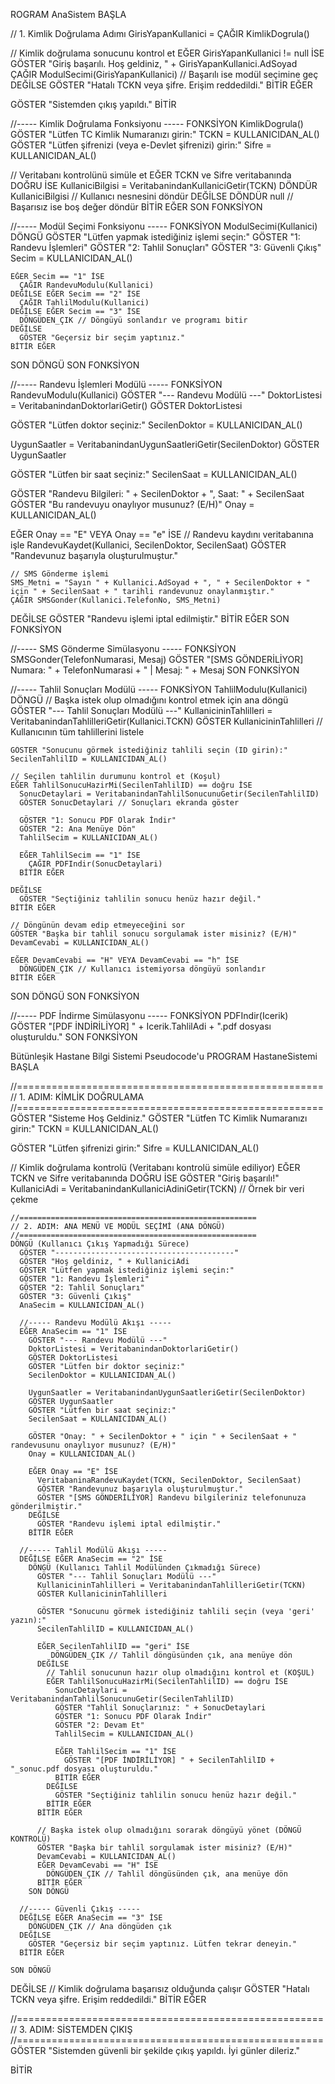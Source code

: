 ROGRAM AnaSistem
BAŞLA
  
  // 1. Kimlik Doğrulama Adımı
  GirisYapanKullanici = ÇAĞIR KimlikDogrula()
  
  // Kimlik doğrulama sonucunu kontrol et
  EĞER GirisYapanKullanici != null İSE
    GÖSTER "Giriş başarılı. Hoş geldiniz, " + GirisYapanKullanici.AdSoyad
    ÇAĞIR ModulSecimi(GirisYapanKullanici) // Başarılı ise modül seçimine geç
  DEĞİLSE
    GÖSTER "Hatalı TCKN veya şifre. Erişim reddedildi."
  BİTİR EĞER
  
  GÖSTER "Sistemden çıkış yapıldı."
BİTİR

//----- Kimlik Doğrulama Fonksiyonu -----
FONKSİYON KimlikDogrula()
  GÖSTER "Lütfen TC Kimlik Numaranızı girin:"
  TCKN = KULLANICIDAN_AL()
  GÖSTER "Lütfen şifrenizi (veya e-Devlet şifrenizi) girin:"
  Sifre = KULLANICIDAN_AL()
  
  // Veritabanı kontrolünü simüle et
  EĞER TCKN ve Sifre veritabanında DOĞRU İSE
    KullaniciBilgisi = VeritabanindanKullaniciGetir(TCKN)
    DÖNDÜR KullaniciBilgisi // Kullanıcı nesnesini döndür
  DEĞİLSE
    DÖNDÜR null // Başarısız ise boş değer döndür
  BİTİR EĞER
SON FONKSİYON


//----- Modül Seçimi Fonksiyonu -----
FONKSİYON ModulSecimi(Kullanici)
  DÖNGÜ
    GÖSTER "Lütfen yapmak istediğiniz işlemi seçin:"
    GÖSTER "1: Randevu İşlemleri"
    GÖSTER "2: Tahlil Sonuçları"
    GÖSTER "3: Güvenli Çıkış"
    Secim = KULLANICIDAN_AL()
    
    EĞER Secim == "1" İSE
      ÇAĞIR RandevuModulu(Kullanici)
    DEĞİLSE EĞER Secim == "2" İSE
      ÇAĞIR TahlilModulu(Kullanici)
    DEĞİLSE EĞER Secim == "3" İSE
      DÖNGÜDEN_ÇIK // Döngüyü sonlandır ve programı bitir
    DEĞİLSE
      GÖSTER "Geçersiz bir seçim yaptınız."
    BİTİR EĞER
  SON DÖNGÜ
SON FONKSİYON

//----- Randevu İşlemleri Modülü -----
FONKSİYON RandevuModulu(Kullanici)
  GÖSTER "--- Randevu Modülü ---"
  DoktorListesi = VeritabanindanDoktorlariGetir()
  GÖSTER DoktorListesi
  
  GÖSTER "Lütfen doktor seçiniz:"
  SecilenDoktor = KULLANICIDAN_AL()
  
  UygunSaatler = VeritabanindanUygunSaatleriGetir(SecilenDoktor)
  GÖSTER UygunSaatler
  
  GÖSTER "Lütfen bir saat seçiniz:"
  SecilenSaat = KULLANICIDAN_AL()
  
  GÖSTER "Randevu Bilgileri: " + SecilenDoktor + ", Saat: " + SecilenSaat
  GÖSTER "Bu randevuyu onaylıyor musunuz? (E/H)"
  Onay = KULLANICIDAN_AL()
  
  EĞER Onay == "E" VEYA Onay == "e" İSE
    // Randevu kaydını veritabanına işle
    RandevuKaydet(Kullanici, SecilenDoktor, SecilenSaat)
    GÖSTER "Randevunuz başarıyla oluşturulmuştur."
    
    // SMS Gönderme işlemi
    SMS_Metni = "Sayın " + Kullanici.AdSoyad + ", " + SecilenDoktor + " için " + SecilenSaat + " tarihli randevunuz onaylanmıştır."
    ÇAĞIR SMSGonder(Kullanici.TelefonNo, SMS_Metni)
  DEĞİLSE
    GÖSTER "Randevu işlemi iptal edilmiştir."
  BİTİR EĞER
SON FONKSİYON


//----- SMS Gönderme Simülasyonu -----
FONKSİYON SMSGonder(TelefonNumarasi, Mesaj)
  GÖSTER "[SMS GÖNDERİLİYOR] Numara: " + TelefonNumarasi + " | Mesaj: " + Mesaj
SON FONKSİYON

//----- Tahlil Sonuçları Modülü -----
FONKSİYON TahlilModulu(Kullanici)
  DÖNGÜ // Başka istek olup olmadığını kontrol etmek için ana döngü
    GÖSTER "--- Tahlil Sonuçları Modülü ---"
    KullanicininTahlilleri = VeritabanindanTahlilleriGetir(Kullanici.TCKN)
    GÖSTER KullanicininTahlilleri // Kullanıcının tüm tahlillerini listele
    
    GÖSTER "Sonucunu görmek istediğiniz tahlili seçin (ID girin):"
    SecilenTahlilID = KULLANICIDAN_AL()
    
    // Seçilen tahlilin durumunu kontrol et (Koşul)
    EĞER TahlilSonucuHazirMi(SecilenTahlilID) == doğru İSE
      SonucDetaylari = VeritabanindanTahlilSonucunuGetir(SecilenTahlilID)
      GÖSTER SonucDetaylari // Sonuçları ekranda göster
      
      GÖSTER "1: Sonucu PDF Olarak İndir"
      GÖSTER "2: Ana Menüye Dön"
      TahlilSecim = KULLANICIDAN_AL()
      
      EĞER TahlilSecim == "1" İSE
        ÇAĞIR PDFIndir(SonucDetaylari)
      BİTİR EĞER
      
    DEĞİLSE
      GÖSTER "Seçtiğiniz tahlilin sonucu henüz hazır değil."
    BİTİR EĞER
    
    // Döngünün devam edip etmeyeceğini sor
    GÖSTER "Başka bir tahlil sonucu sorgulamak ister misiniz? (E/H)"
    DevamCevabi = KULLANICIDAN_AL()
    
    EĞER DevamCevabi == "H" VEYA DevamCevabi == "h" İSE
      DÖNGÜDEN_ÇIK // Kullanıcı istemiyorsa döngüyü sonlandır
    BİTİR EĞER
  SON DÖNGÜ
SON FONKSİYON

//----- PDF İndirme Simülasyonu -----
FONKSİYON PDFIndir(Icerik)
  GÖSTER "[PDF İNDİRİLİYOR] " + Icerik.TahlilAdi + ".pdf dosyası oluşturuldu."
SON FONKSİYON








Bütünleşik Hastane Bilgi Sistemi Pseudocode'u
PROGRAM HastaneSistemi
BAŞLA

  //=====================================================
  // 1. ADIM: KİMLİK DOĞRULAMA
  //=====================================================
  GÖSTER "Sisteme Hoş Geldiniz."
  GÖSTER "Lütfen TC Kimlik Numaranızı girin:"
  TCKN = KULLANICIDAN_AL()
  
  GÖSTER "Lütfen şifrenizi girin:"
  Sifre = KULLANICIDAN_AL()
  
  // Kimlik doğrulama kontrolü (Veritabanı kontrolü simüle ediliyor)
  EĞER TCKN ve Sifre veritabanında DOĞRU İSE
    GÖSTER "Giriş başarılı!"
    KullaniciAdi = VeritabanindanKullaniciAdiniGetir(TCKN) // Örnek bir veri çekme
    
    //=====================================================
    // 2. ADIM: ANA MENÜ VE MODÜL SEÇİMİ (ANA DÖNGÜ)
    //=====================================================
    DÖNGÜ (Kullanıcı Çıkış Yapmadığı Sürece)
      GÖSTER "----------------------------------------"
      GÖSTER "Hoş geldiniz, " + KullaniciAdi
      GÖSTER "Lütfen yapmak istediğiniz işlemi seçin:"
      GÖSTER "1: Randevu İşlemleri"
      GÖSTER "2: Tahlil Sonuçları"
      GÖSTER "3: Güvenli Çıkış"
      AnaSecim = KULLANICIDAN_AL()

      //----- Randevu Modülü Akışı -----
      EĞER AnaSecim == "1" İSE
        GÖSTER "--- Randevu Modülü ---"
        DoktorListesi = VeritabanindanDoktorlariGetir()
        GÖSTER DoktorListesi
        GÖSTER "Lütfen bir doktor seçiniz:"
        SecilenDoktor = KULLANICIDAN_AL()
        
        UygunSaatler = VeritabanindanUygunSaatleriGetir(SecilenDoktor)
        GÖSTER UygunSaatler
        GÖSTER "Lütfen bir saat seçiniz:"
        SecilenSaat = KULLANICIDAN_AL()
        
        GÖSTER "Onay: " + SecilenDoktor + " için " + SecilenSaat + " randevusunu onaylıyor musunuz? (E/H)"
        Onay = KULLANICIDAN_AL()
        
        EĞER Onay == "E" İSE
          VeritabaninaRandevuKaydet(TCKN, SecilenDoktor, SecilenSaat)
          GÖSTER "Randevunuz başarıyla oluşturulmuştur."
          GÖSTER "[SMS GÖNDERİLİYOR] Randevu bilgileriniz telefonunuza gönderilmiştir."
        DEĞİLSE
          GÖSTER "Randevu işlemi iptal edilmiştir."
        BİTİR EĞER
        
      //----- Tahlil Modülü Akışı -----
      DEĞİLSE EĞER AnaSecim == "2" İSE
        DÖNGÜ (Kullanıcı Tahlil Modülünden Çıkmadığı Sürece)
          GÖSTER "--- Tahlil Sonuçları Modülü ---"
          KullanicininTahlilleri = VeritabanindanTahlilleriGetir(TCKN)
          GÖSTER KullanicininTahlilleri
          
          GÖSTER "Sonucunu görmek istediğiniz tahlili seçin (veya 'geri' yazın):"
          SecilenTahlilID = KULLANICIDAN_AL()
          
          EĞER SecilenTahlilID == "geri" İSE
             DÖNGÜDEN_ÇIK // Tahlil döngüsünden çık, ana menüye dön
          DEĞİLSE
            // Tahlil sonucunun hazır olup olmadığını kontrol et (KOŞUL)
            EĞER TahlilSonucuHazirMi(SecilenTahlilID) == doğru İSE
              SonucDetaylari = VeritabanindanTahlilSonucunuGetir(SecilenTahlilID)
              GÖSTER "Tahlil Sonuçlarınız: " + SonucDetaylari
              GÖSTER "1: Sonucu PDF Olarak İndir"
              GÖSTER "2: Devam Et"
              TahlilSecim = KULLANICIDAN_AL()
              
              EĞER TahlilSecim == "1" İSE
                GÖSTER "[PDF İNDİRİLİYOR] " + SecilenTahlilID + "_sonuc.pdf dosyası oluşturuldu."
              BİTİR EĞER
            DEĞİLSE
              GÖSTER "Seçtiğiniz tahlilin sonucu henüz hazır değil."
            BİTİR EĞER
          BİTİR EĞER
          
          // Başka istek olup olmadığını sorarak döngüyü yönet (DÖNGÜ KONTROLÜ)
          GÖSTER "Başka bir tahlil sorgulamak ister misiniz? (E/H)"
          DevamCevabi = KULLANICIDAN_AL()
          EĞER DevamCevabi == "H" İSE
            DÖNGÜDEN_ÇIK // Tahlil döngüsünden çık, ana menüye dön
          BİTİR EĞER
        SON DÖNGÜ
        
      //----- Güvenli Çıkış -----
      DEĞİLSE EĞER AnaSecim == "3" İSE
        DÖNGÜDEN_ÇIK // Ana döngüden çık
      DEĞİLSE
        GÖSTER "Geçersiz bir seçim yaptınız. Lütfen tekrar deneyin."
      BİTİR EĞER
      
    SON DÖNGÜ
    
  DEĞİLSE
    // Kimlik doğrulama başarısız olduğunda çalışır
    GÖSTER "Hatalı TCKN veya şifre. Erişim reddedildi."
  BİTİR EĞER

  //=====================================================
  // 3. ADIM: SİSTEMDEN ÇIKIŞ
  //=====================================================
  GÖSTER "Sistemden güvenli bir şekilde çıkış yapıldı. İyi günler dileriz."
  
BİTİR
